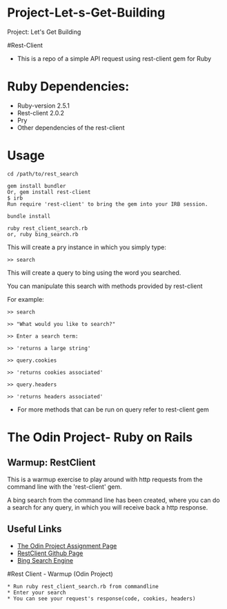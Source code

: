 # Project-Let-s-Get-Building
Project: Let's Get Building

#Rest-Client



* This is a repo of a simple API request using rest-client gem for Ruby


# Ruby Dependencies:
  
* Ruby-version 2.5.1
* Rest-client 2.0.2
* Pry
* Other dependencies of the rest-client


# Usage


    cd /path/to/rest_search
    
    gem install bundler
    Or, gem install rest-client
    $ irb
    Run require 'rest-client' to bring the gem into your IRB session.
    
    bundle install

    ruby rest_client_search.rb
    or, ruby bing_search.rb

<p>This will create a pry instance in which you simply type: </p>

    >> search

<p> This will create a query to bing using the word you searched. </p>

<p> You can manipulate this search with methods provided by rest-client </p>

<p> For example: </p>

    >> search

    >> "What would you like to search?"

    >> Enter a search term:

    >> 'returns a large string'

    >> query.cookies

    >> 'returns cookies associated'

    >> query.headers

    >> 'returns headers associated'

* For more methods that can be run on query refer to rest-client gem
    
    
# The Odin Project- Ruby on Rails

## Warmup: RestClient

This is a warmup exercise to play around with http requests from the command line with the 'rest-client' gem.

A bing search from the command line has been created, where you can do a search for any query, in which you will receive back a http response.

## Useful Links
* [The Odin Project Assignment Page](https://www.theodinproject.com/courses/ruby-on-rails/lessons/let-s-get-building?ref=lnav)
* [RestClient Github Page](https://github.com/rest-client/rest-client)
* [Bing Search Engine](https://www.bing.com/)



#Rest Client - Warmup (Odin Project)

	* Run ruby rest_client_search.rb from commandline
	* Enter your search
	* You can see your request's response(code, cookies, headers)
